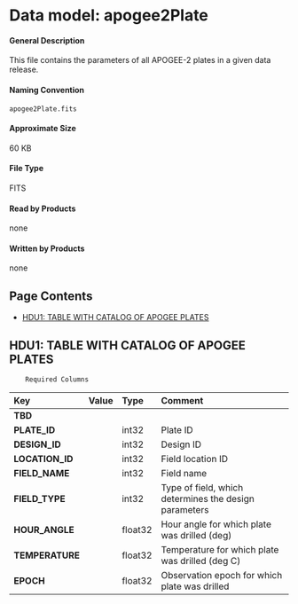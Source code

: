 
# Data model: apogee2Plate



#### General Description
This file contains the parameters of all APOGEE-2 plates in a given data release.


#### Naming Convention
<code>apogee2Plate.fits</code>


#### Approximate Size
60 KB


#### File Type
FITS


#### Read by Products
none


#### Written by Products
none


## Page Contents
* [HDU1: TABLE WITH CATALOG OF APOGEE PLATES](#hdu1-table-with-catalog-of-apogee-plates)

## HDU1: TABLE WITH CATALOG OF APOGEE PLATES




		Required Columns


| **Key** | **Value** | **Type** | **Comment** |
| :--- | :----- | :---- | :------- |
| **TBD** | 		 | 		 | 		 | 
| **PLATE_ID** | 		 | int32 | Plate ID | 
| **DESIGN_ID** | 		 | int32 | Design ID | 
| **LOCATION_ID** | 		 | int32 | Field location ID | 
| **FIELD_NAME** | 		 | int32 | Field name | 
| **FIELD_TYPE** | 		 | int32 | Type of field, which determines the design parameters | 
| **HOUR_ANGLE** | 		 | float32 | Hour angle for which plate was drilled (deg) | 
| **TEMPERATURE** | 		 | float32 | Temperature for which plate was drilled (deg C) | 
| **EPOCH** | 		 | float32 | Observation epoch for which plate was drilled | 




